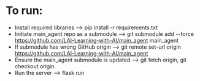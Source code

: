 # To run:

- Install required libraries --> pip install -r requirements.txt
- Initiate main_agent repo as a submodule --> git submodule add --force https://github.com/LAI-Learning-with-AI/main_agent main_agent
- If submodule has wrong GitHub origin --> git remote set-url origin https://github.com/LAI-Learning-with-AI/main_agent
- Ensure the main_agent submodule is updated --> git fetch origin, git checkout origin
- Run the server --> flask run
